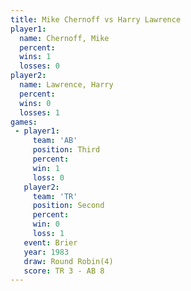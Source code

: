 ```yaml
---
title: Mike Chernoff vs Harry Lawrence
player1:               
  name: Chernoff, Mike 
  percent:             
  wins: 1              
  losses: 0            
player2:               
  name: Lawrence, Harry
  percent:             
  wins: 0              
  losses: 1            
games:
 - player1:         
     team: 'AB'     
     position: Third
     percent:       
     win: 1         
     loss: 0        
   player2:          
     team: 'TR'      
     position: Second
     percent:        
     win: 0          
     loss: 1         
   event: Brier        
   year: 1983          
   draw: Round Robin(4)
   score: TR 3 - AB 8  
---
```


